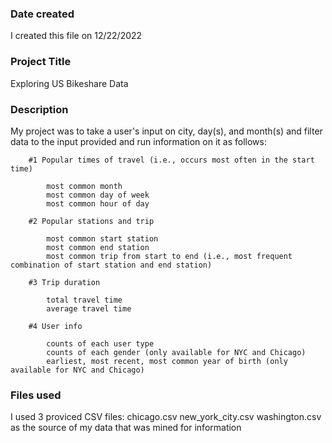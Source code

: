 ### Date created
I created this file on 12/22/2022

### Project Title
Exploring US Bikeshare Data

### Description
My project was to take a user's input on city, day(s), and month(s) and filter data to the input provided and run information on it as follows:
			
		#1 Popular times of travel (i.e., occurs most often in the start time)

			most common month
			most common day of week
			most common hour of day

		#2 Popular stations and trip

			most common start station
			most common end station
			most common trip from start to end (i.e., most frequent combination of start station and end station)

		#3 Trip duration

			total travel time
			average travel time

		#4 User info

			counts of each user type
			counts of each gender (only available for NYC and Chicago)
			earliest, most recent, most common year of birth (only available for NYC and Chicago)

### Files used
I used 3 proviced CSV files:
	chicago.csv
	new_york_city.csv
	washington.csv
as the source of my data that was mined for information


